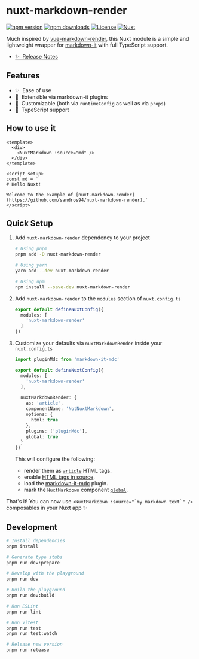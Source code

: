 # nuxt-markdown-render

[![npm version][npm-version-src]][npm-version-href]
[![npm downloads][npm-downloads-src]][npm-downloads-href]
[![License][license-src]][license-href]
[![Nuxt][nuxt-src]][nuxt-href]

Much inspired by [vue-markdown-render](https://github.com/cloudacy/vue-markdown-render), this Nuxt module is a simple and lightweight wrapper for [markdown-it](https://markdown-it.github.io/) with full TypeScript support.

- [✨ &nbsp;Release Notes](/CHANGELOG.md)
<!-- TODO: following links -->
<!-- - [🏀 Online playground](https://stackblitz.com/github/sandros94/nuxt-markdown-render?file=playground%2Fapp.vue) -->
<!-- - [📖 &nbsp;Documentation](https://example.com) -->

## Features

<!-- Highlight some of the features your module provide here -->
- ✨ &nbsp;Ease of use
- 🧩 &nbsp;Extensible via markdown-it plugins
- 🎨 &nbsp;Customizable (both via `runtimeConfig` as well as via `props`)
- 📘 &nbsp;TypeScript support

## How to use it

```vue
<template>
  <div>
    <NuxtMarkdown :source="md" />
  </div>
</template>

<script setup>
const md = `
# Hello Nuxt!

Welcome to the example of [nuxt-markdown-render](https://github.com/sandros94/nuxt-markdown-render).`
</script>

```

## Quick Setup

1. Add `nuxt-markdown-render` dependency to your project
    ```bash
    # Using pnpm
    pnpm add -D nuxt-markdown-render
    
    # Using yarn
    yarn add --dev nuxt-markdown-render
    
    # Using npm
    npm install --save-dev nuxt-markdown-render
    ```

2. Add `nuxt-markdown-render` to the `modules` section of `nuxt.config.ts`
    ```ts
    export default defineNuxtConfig({
      modules: [
        'nuxt-markdown-render'
      ]
    })
    ```

3. Customize your defaults via `nuxtMarkdownRender` inside your `nuxt.config.ts`
    ```ts
    import pluginMdc from 'markdown-it-mdc'

    export default defineNuxtConfig({
      modules: [
        'nuxt-markdown-render'
      ],
    
      nuxtMarkdownRender: {
        as: 'article',
        componentName: 'NotNuxtMarkdown',
        options: {
          html: true
        },
        plugins: ['pluginMdc'],
        global: true
      }
    })
    ```
    This will configure the following:
    - render them as [`article`](https://developer.mozilla.org/en-US/docs/Web/HTML/Element/article) HTML tags.
    - enable [HTML tags in source](https://markdown-it.github.io/markdown-it/#MarkdownIt.new).
    - load the [markdown-it-mdc](https://github.com/antfu/markdown-it-mdc) plugin.
    - mark the `NuxtMarkdown` component [`global`](https://nuxt.com/docs/guide/directory-structure/components#dynamic-components).

That's it! You can now use ``<NuxtMarkdown :source="`my markdown text`" />`` composables in your Nuxt app ✨

## Development

```bash
# Install dependencies
pnpm install

# Generate type stubs
pnpm run dev:prepare

# Develop with the playground
pnpm run dev

# Build the playground
pnpm run dev:build

# Run ESLint
pnpm run lint

# Run Vitest
pnpm run test
pnpm run test:watch

# Release new version
pnpm run release
```

<!-- Badges -->
[npm-version-src]: https://img.shields.io/npm/v/nuxt-markdown-render/latest.svg?style=flat&colorA=18181B&colorB=28CF8D
[npm-version-href]: https://npmjs.com/package/nuxt-markdown-render

[npm-downloads-src]: https://img.shields.io/npm/dm/nuxt-markdown-render.svg?style=flat&colorA=18181B&colorB=28CF8D
[npm-downloads-href]: https://npmjs.com/package/nuxt-markdown-render

[license-src]: https://img.shields.io/npm/l/nuxt-markdown-render.svg?style=flat&colorA=18181B&colorB=28CF8D
[license-href]: https://npmjs.com/package/nuxt-markdown-render

[nuxt-src]: https://img.shields.io/badge/Nuxt-18181B?logo=nuxt.js
[nuxt-href]: https://nuxt.com
